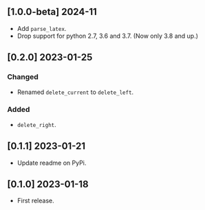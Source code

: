 ## [1.0.0-beta] 2024-11

- Add `parse_latex`.
- Drop support for python 2.7, 3.6 and 3.7. (Now only 3.8 and up.)

## [0.2.0] 2023-01-25

### Changed

- Renamed `delete_current` to `delete_left`.

### Added

- `delete_right`.

## [0.1.1] 2023-01-21

- Update readme on PyPi.

## [0.1.0] 2023-01-18

- First release.